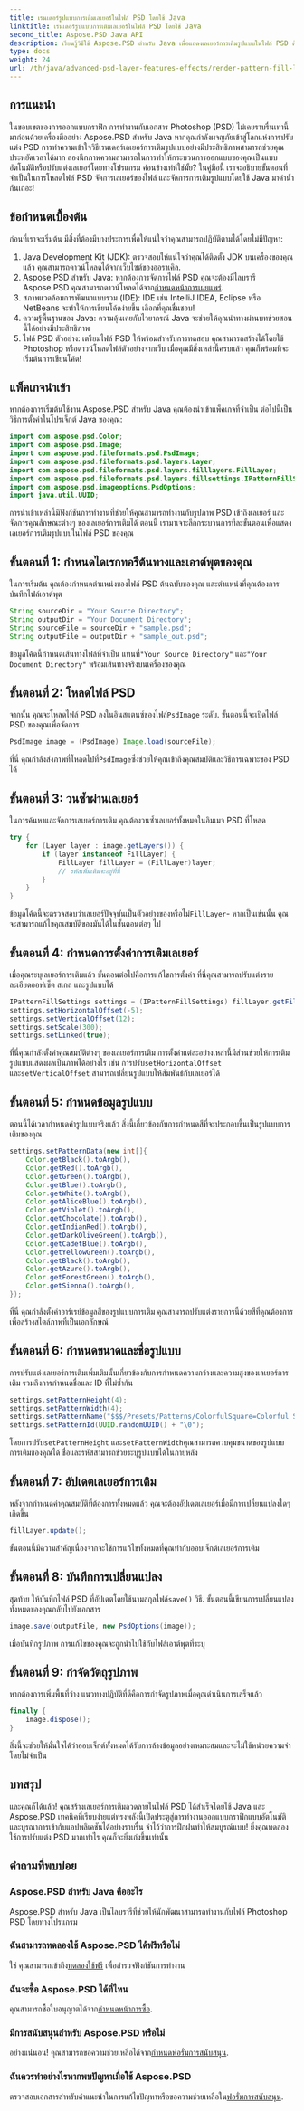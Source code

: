 ```yaml
---
title: เรนเดอร์รูปแบบการเติมเลเยอร์ในไฟล์ PSD โดยใช้ Java
linktitle: เรนเดอร์รูปแบบการเติมเลเยอร์ในไฟล์ PSD โดยใช้ Java
second_title: Aspose.PSD Java API
description: เรียนรู้วิธีใช้ Aspose.PSD สำหรับ Java เพื่อแสดงเลเยอร์การเติมรูปแบบในไฟล์ PSD ด้วยบทช่วยสอนทีละขั้นตอนที่ครอบคลุมนี้
type: docs
weight: 24
url: /th/java/advanced-psd-layer-features-effects/render-pattern-fill-layer-psd-files/
---
```

## การแนะนำ
ในขอบเขตของการออกแบบกราฟิก การทำงานกับเอกสาร Photoshop (PSD) ไม่เคยราบรื่นเท่านี้มาก่อนด้วยเครื่องมืออย่าง Aspose.PSD สำหรับ Java หากคุณกำลังผจญภัยเข้าสู่โลกแห่งการปรับแต่ง PSD การทำความเข้าใจวิธีเรนเดอร์เลเยอร์การเติมรูปแบบอย่างมีประสิทธิภาพสามารถช่วยคุณประหยัดเวลาได้มาก ลองนึกภาพความสามารถในการทำให้กระบวนการออกแบบของคุณเป็นแบบอัตโนมัติหรือปรับแต่งเลเยอร์โดยทางโปรแกรม ค่อนข้างเท่ห์ใช่มั้ย? ในคู่มือนี้ เราจะอธิบายขั้นตอนที่จำเป็นในการโหลดไฟล์ PSD จัดการเลเยอร์ของไฟล์ และจัดการการเติมรูปแบบโดยใช้ Java มาดำน้ำกันเถอะ!
## ข้อกำหนดเบื้องต้น
ก่อนที่เราจะเริ่มต้น มีสิ่งที่ต้องมีบางประการเพื่อให้แน่ใจว่าคุณสามารถปฏิบัติตามได้โดยไม่มีปัญหา:
1.  Java Development Kit (JDK): ตรวจสอบให้แน่ใจว่าคุณได้ติดตั้ง JDK บนเครื่องของคุณแล้ว คุณสามารถดาวน์โหลดได้จาก[เว็บไซต์ของออราเคิล](https://www.oracle.com/java/technologies/javase-jdk11-downloads.html).
2.  Aspose.PSD สำหรับ Java: หากต้องการจัดการไฟล์ PSD คุณจะต้องมีไลบรารี Aspose.PSD คุณสามารถดาวน์โหลดได้จาก[กำหนดหน้าการเผยแพร่](https://releases.aspose.com/psd/java/).
3. สภาพแวดล้อมการพัฒนาแบบรวม (IDE): IDE เช่น IntelliJ IDEA, Eclipse หรือ NetBeans จะทำให้การเขียนโค้ดง่ายขึ้น เลือกที่คุณชื่นชอบ!
4. ความรู้พื้นฐานของ Java: ความคุ้นเคยกับไวยากรณ์ Java จะช่วยให้คุณนำทางผ่านบทช่วยสอนนี้ได้อย่างมีประสิทธิภาพ
5. ไฟล์ PSD ตัวอย่าง: เตรียมไฟล์ PSD ให้พร้อมสำหรับการทดสอบ คุณสามารถสร้างได้โดยใช้ Photoshop หรือดาวน์โหลดไฟล์ตัวอย่างจากเว็บ
เมื่อคุณมีสิ่งเหล่านี้ครบแล้ว คุณก็พร้อมที่จะเริ่มต้นการเขียนโค้ด!
## แพ็คเกจนำเข้า
หากต้องการเริ่มต้นใช้งาน Aspose.PSD สำหรับ Java คุณต้องนำเข้าแพ็คเกจที่จำเป็น ต่อไปนี้เป็นวิธีการตั้งค่าในโปรเจ็กต์ Java ของคุณ:
```java
import com.aspose.psd.Color;
import com.aspose.psd.Image;
import com.aspose.psd.fileformats.psd.PsdImage;
import com.aspose.psd.fileformats.psd.layers.Layer;
import com.aspose.psd.fileformats.psd.layers.filllayers.FillLayer;
import com.aspose.psd.fileformats.psd.layers.fillsettings.IPatternFillSettings;
import com.aspose.psd.imageoptions.PsdOptions;
import java.util.UUID;
```
การนำเข้าเหล่านี้มีฟังก์ชันการทำงานที่ช่วยให้คุณสามารถทำงานกับรูปภาพ PSD เข้าถึงเลเยอร์ และจัดการคุณลักษณะต่างๆ ของเลเยอร์การเติมได้ 
ตอนนี้ เรามาเจาะลึกกระบวนการทีละขั้นตอนเพื่อแสดงเลเยอร์การเติมรูปแบบในไฟล์ PSD ของคุณ
## ขั้นตอนที่ 1: กำหนดไดเรกทอรีต้นทางและเอาต์พุตของคุณ
ในการเริ่มต้น คุณต้องกำหนดตำแหน่งของไฟล์ PSD ต้นฉบับของคุณ และตำแหน่งที่คุณต้องการบันทึกไฟล์เอาต์พุต 
```java
String sourceDir = "Your Source Directory";
String outputDir = "Your Document Directory";
String sourceFile = sourceDir + "sample.psd";
String outputFile = outputDir + "sample_out.psd";
```
 ข้อมูลโค้ดนี้กำหนดเส้นทางไฟล์ที่จำเป็น แทนที่`"Your Source Directory"` และ`"Your Document Directory"` พร้อมเส้นทางจริงบนเครื่องของคุณ 
## ขั้นตอนที่ 2: โหลดไฟล์ PSD
 จากนั้น คุณจะโหลดไฟล์ PSD ลงในอินสแตนซ์ของไฟล์`PsdImage` ระดับ. ขั้นตอนนี้จะเปิดไฟล์ PSD ของคุณเพื่อจัดการ
```java
PsdImage image = (PsdImage) Image.load(sourceFile);
```
 ที่นี่ คุณกำลังส่งภาพที่โหลดไปที่`PsdImage`ซึ่งช่วยให้คุณเข้าถึงคุณสมบัติและวิธีการเฉพาะของ PSD ได้
## ขั้นตอนที่ 3: วนซ้ำผ่านเลเยอร์
ในการค้นหาและจัดการเลเยอร์การเติม คุณต้องวนซ้ำเลเยอร์ทั้งหมดในอิมเมจ PSD ที่โหลด
```java
try {
    for (Layer layer : image.getLayers()) {
        if (layer instanceof FillLayer) {
            FillLayer fillLayer = (FillLayer)layer;
            // รหัสเพิ่มเติมจะอยู่ที่นี่
        }
    }
}
```
 ข้อมูลโค้ดนี้จะตรวจสอบว่าเลเยอร์ปัจจุบันเป็นตัวอย่างของหรือไม่`FillLayer`- หากเป็นเช่นนั้น คุณจะสามารถแก้ไขคุณสมบัติของมันได้ในขั้นตอนต่อๆ ไป
## ขั้นตอนที่ 4: กำหนดการตั้งค่าการเติมเลเยอร์
เมื่อคุณระบุเลเยอร์การเติมแล้ว ขั้นตอนต่อไปคือการแก้ไขการตั้งค่า ที่นี่คุณสามารถปรับแต่งรายละเอียดออฟเซ็ต สเกล และรูปแบบได้
```java
IPatternFillSettings settings = (IPatternFillSettings) fillLayer.getFillSettings();
settings.setHorizontalOffset(-5);
settings.setVerticalOffset(12);
settings.setScale(300);
settings.setLinked(true);
```
 ที่นี่คุณกำลังตั้งค่าคุณสมบัติต่างๆ ของเลเยอร์การเติม การตั้งค่าแต่ละอย่างเหล่านี้มีส่วนช่วยให้การเติมรูปแบบแสดงผลเป็นภาพได้อย่างไร เช่น การปรับ`setHorizontalOffset` และ`setVerticalOffset` สามารถเปลี่ยนรูปแบบให้สัมพันธ์กับเลเยอร์ได้ 
## ขั้นตอนที่ 5: กำหนดข้อมูลรูปแบบ
ตอนนี้ได้เวลากำหนดค่ารูปแบบจริงแล้ว สิ่งนี้เกี่ยวข้องกับการกำหนดสีที่จะประกอบขึ้นเป็นรูปแบบการเติมของคุณ
```java
settings.setPatternData(new int[]{
    Color.getBlack().toArgb(), 
    Color.getRed().toArgb(),
    Color.getGreen().toArgb(), 
    Color.getBlue().toArgb(),
    Color.getWhite().toArgb(), 
    Color.getAliceBlue().toArgb(),
    Color.getViolet().toArgb(), 
    Color.getChocolate().toArgb(),
    Color.getIndianRed().toArgb(), 
    Color.getDarkOliveGreen().toArgb(),
    Color.getCadetBlue().toArgb(), 
    Color.getYellowGreen().toArgb(),
    Color.getBlack().toArgb(), 
    Color.getAzure().toArgb(),
    Color.getForestGreen().toArgb(), 
    Color.getSienna().toArgb(),
});
```
ที่นี่ คุณกำลังตั้งค่าอาร์เรย์ข้อมูลสีของรูปแบบการเติม คุณสามารถปรับแต่งรายการนี้ด้วยสีที่คุณต้องการเพื่อสร้างสไตล์ภาพที่เป็นเอกลักษณ์
## ขั้นตอนที่ 6: กำหนดขนาดและชื่อรูปแบบ
การปรับแต่งเลเยอร์การเติมเพิ่มเติมนั้นเกี่ยวข้องกับการกำหนดความกว้างและความสูงของเลเยอร์การเติม รวมถึงการกำหนดชื่อและ ID ที่ไม่ซ้ำกัน
```java
settings.setPatternHeight(4);
settings.setPatternWidth(4);
settings.setPatternName("$$$/Presets/Patterns/ColorfulSquare=Colorful Square New\0");
settings.setPatternId(UUID.randomUUID() + "\0");
```
 โดยการปรับ`setPatternHeight` และ`setPatternWidth`คุณสามารถควบคุมขนาดของรูปแบบการเติมของคุณได้ ชื่อและรหัสสามารถช่วยระบุรูปแบบได้ในภายหลัง
## ขั้นตอนที่ 7: อัปเดตเลเยอร์การเติม
หลังจากกำหนดค่าคุณสมบัติที่ต้องการทั้งหมดแล้ว คุณจะต้องอัปเดตเลเยอร์เมื่อมีการเปลี่ยนแปลงใดๆ เกิดขึ้น
```java
fillLayer.update();
```
ขั้นตอนนี้มีความสำคัญเนื่องจากจะใช้การแก้ไขทั้งหมดที่คุณทำกับออบเจ็กต์เลเยอร์การเติม
## ขั้นตอนที่ 8: บันทึกการเปลี่ยนแปลง
 สุดท้าย ให้บันทึกไฟล์ PSD ที่อัปเดตโดยใช้นามสกุลไฟล์`save()` วิธี. ขั้นตอนนี้เขียนการเปลี่ยนแปลงทั้งหมดของคุณกลับไปยังเอกสาร
```java
image.save(outputFile, new PsdOptions(image));
```
เมื่อบันทึกรูปภาพ การแก้ไขของคุณจะถูกนำไปใช้กับไฟล์เอาต์พุตที่ระบุ 
## ขั้นตอนที่ 9: กำจัดวัตถุรูปภาพ
หากต้องการเพิ่มพื้นที่ว่าง แนวทางปฏิบัติที่ดีคือการกำจัดรูปภาพเมื่อคุณดำเนินการเสร็จแล้ว
```java
finally {
    image.dispose();
}
```
สิ่งนี้จะช่วยให้มั่นใจได้ว่าออบเจ็กต์ทั้งหมดได้รับการล้างข้อมูลอย่างเหมาะสมและจะไม่ใช้หน่วยความจำโดยไม่จำเป็น
## บทสรุป
และคุณก็ได้แล้ว! คุณสร้างเลเยอร์การเติมลวดลายในไฟล์ PSD ได้สำเร็จโดยใช้ Java และ Aspose.PSD เทคนิคที่เรียบง่ายแต่ทรงพลังนี้เปิดประตูสู่การทำงานออกแบบกราฟิกแบบอัตโนมัติและบูรณาการเข้ากับแอปพลิเคชันได้อย่างราบรื่น จำไว้ว่าการฝึกฝนทำให้สมบูรณ์แบบ! ยิ่งคุณทดลองใช้การปรับแต่ง PSD มากเท่าไร คุณก็จะยิ่งเก่งขึ้นเท่านั้น 
## คำถามที่พบบ่อย
### Aspose.PSD สำหรับ Java คืออะไร  
Aspose.PSD สำหรับ Java เป็นไลบรารีที่ช่วยให้นักพัฒนาสามารถทำงานกับไฟล์ Photoshop PSD โดยทางโปรแกรม
### ฉันสามารถทดลองใช้ Aspose.PSD ได้ฟรีหรือไม่  
 ใช่ คุณสามารถเข้าถึง[ทดลองใช้ฟรี](https://releases.aspose.com/) เพื่อสำรวจฟังก์ชันการทำงาน
### ฉันจะซื้อ Aspose.PSD ได้ที่ไหน  
 คุณสามารถซื้อใบอนุญาตได้จาก[กำหนดหน้าการซื้อ](https://purchase.aspose.com/buy).
### มีการสนับสนุนสำหรับ Aspose.PSD หรือไม่  
 อย่างแน่นอน! คุณสามารถขอความช่วยเหลือได้จาก[กำหนดฟอรั่มการสนับสนุน](https://forum.aspose.com/c/psd/34).
### ฉันควรทำอย่างไรหากพบปัญหาเมื่อใช้ Aspose.PSD  
 ตรวจสอบเอกสารสำหรับคำแนะนำในการแก้ไขปัญหาหรือขอความช่วยเหลือใน[ฟอรั่มการสนับสนุน](https://forum.aspose.com/c/psd/34).